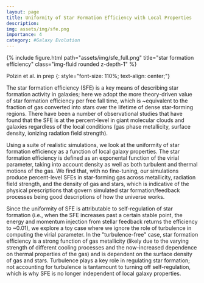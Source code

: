 ```yaml
---
layout: page
title: Uniformity of Star Formation Efficiency with Local Properties
description: 
img: assets/img/sfe.png
importance: 4
category: #Galaxy Evolution
---
```


<div class="row">
    <div class="col-sm mt-3 mt-md-0">
        {% include figure.html path="assets/img/sfe_full.png" title="star formation efficiency" class="img-fluid rounded z-depth-1" %}
    </div>
</div>
<!-- <div class="caption">
    This image can also have a caption. It's like magic.
</div> -->

Polzin et al. in prep<!-- [Polzin et al. in prep]() -->
{: style="font-size: 110%; text-align: center;"}

The star formation efficiency (SFE) is a key means of describing star formation activity in galaxies; here we adopt the more theory-driven value of star formation efficiency per free fall time, which is \~equivalent to the fraction of gas converted into stars over the lifetime of dense star-forming regions. There have been a number of observational studies that have found that the SFE is at the percent-level in giant molecular clouds and galaxies regardless of the local conditions (gas phase metallicity, surface density, ionizing radation field strength).

<!-- Using a realistic isolated disk simulation shown to reproduce the star forming properties of local dwarf galaxies (Semenov et al. 2021) and a suite of disks with the same physics run at different fixed metallicities (described in greater detail Polzin et al. submitted), --> 
Using a suite of realistic simulations, we look at the uniformity of star formation efficiency as a function of local galaxy properties. The star formation efficiency is defined as an exponental function of the virial parameter, taking into account density as well as both turbulent and thermal motions of the gas. We find that, with no fine-tuning, our simulations produce percent-level SFEs in star-forming gas across metallicity, radiation field strength, and the density of gas and stars, which is indicative of the physical prescriptions that govern simulated star formation/feedback processes being good descriptions of how the universe works. 

Since the uniformity of SFE is attributable to self-regulation of star formation (i.e., when the SFE increases past a certain stable point, the energy and momentum injection from stellar feedback returns the efficiency to \~0.01), we explore a toy case where we ignore the role of turbulence in computing the virial parameter. In the "turbulence-free" case, star formation efficiency is a strong function of gas metallicity (likely due to the varying strength of different cooling processes and the now-increased dependence on thermal properties of the gas) and is dependent on the surface density of gas and stars. Turbulence plays a key role in regulating star formation; not accounting for turbulence is tantamount to turning off self-regulation, which is why SFE is no longer independent of local galaxy properties.

